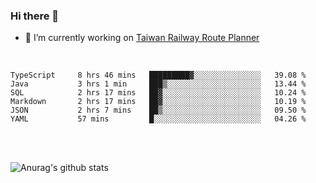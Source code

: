 ### Hi there 👋

- 🔭 I’m currently working on [Taiwan Railway Route Planner](https://github.com/Taiwan-Railway-Route-Planner)

<br/>

<!--START_SECTION:waka-->

```text
TypeScript     8 hrs 46 mins   █████████▓░░░░░░░░░░░░░░░   39.08 %
Java           3 hrs 1 min     ███▒░░░░░░░░░░░░░░░░░░░░░   13.44 %
SQL            2 hrs 17 mins   ██▓░░░░░░░░░░░░░░░░░░░░░░   10.24 %
Markdown       2 hrs 17 mins   ██▓░░░░░░░░░░░░░░░░░░░░░░   10.19 %
JSON           2 hrs 7 mins    ██▒░░░░░░░░░░░░░░░░░░░░░░   09.50 %
YAML           57 mins         █░░░░░░░░░░░░░░░░░░░░░░░░   04.26 %
```

<!--END_SECTION:waka-->

<br/>
<br/>

![Anurag's github stats](https://github-readme-stats.vercel.app/api?username=DepickereSven&show_icons=true&theme=tokyonight)



<!--
**DepickereSven/DepickereSven** is a ✨ _special_ ✨ repository because its `README.md` (this file) appears on your GitHub profile.

Here are some ideas to get you started:

- 🔭 I’m currently working on ...
- 🌱 I’m currently learning ...
- 👯 I’m looking to collaborate on ...
- 🤔 I’m looking for help with ...
- 💬 Ask me about ...
- 📫 How to reach me: ...
- 😄 Pronouns: ...
- ⚡ Fun fact: ...
-->
